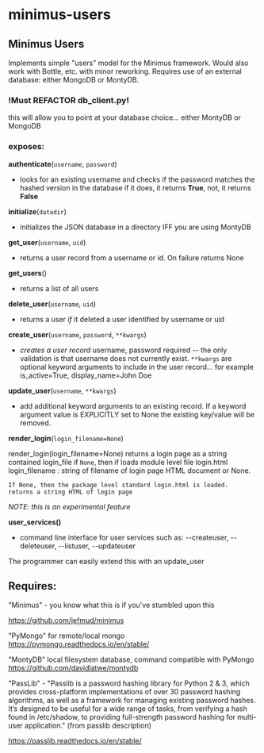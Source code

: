 # minimus-users

## Minimus Users

Implements simple "users" model for the Minimus framework.  Would also work with Bottle, etc. with minor reworking.  Requires use of an external database: either MongoDB or MontyDB.

### !Must REFACTOR db_client.py!

this will allow you to point at your database choice... either MontyDB or MongoDB

### exposes:

 **authenticate**(`username`, `password`) 
 
 - looks for an existing username
   and checks if the password matches the hashed version in the database
   if it does, it returns **True**, not, it returns **False**

**initialize**(`datadir`)

- initializes the JSON database in a directory IFF you are using MontyDB

**get_user**(`username`, `uid`)

- returns a user record from a username
 or id.  On failure returns None
 
**get_users**()

- returns a list of all users

**delete_user**(`username`, `uid`)

- returns a user *if* it deleted a user
     identified by username or uid
     
**create_user**(`username`, `password`, `**kwargs`) 

- *creates a user record*
username, password required -- the only validation is that username does not
currently exist.  `**kwargs` are optional keyword arguments to include in the
user record... for example is_active=True, display_name=John Doe

**update_user**(`username`, `**kwargs`)

- add additional keyword arguments
      to an existing record.  If a keyword argument value is EXPLICITLY set to None
       the existing key/value will be removed.
       

**render_login**(`login_filename=None`)

render_login(login_filename=None) returns a login page as a string contained
    login_file if `None`, then if loads module level file login.html
    login_filename : string of filename of login page HTML document or None.
    
    If None, then the package level standard login.html is loaded.
    returns a string HTML of login page
    
*NOTE: this is an experimental feature*

**user_services()**

- command line interface for user services such as:  --createuser, --deleteuser, --listuser, --updateuser

The programmer can easily extend this with an update_user

## Requires:

  "Minimus" - you know what this is if you've stumbled upon this
  
  https://github.com/jefmud/minimus
  
  "PyMongo" for remote/local mongo  https://pymongo.readthedocs.io/en/stable/
  
  "MontyDB" local filesystem database, command compatible with PyMongo
  https://github.com/davidlatwe/montydb

  "PassLib" - "Passlib is a password hashing library for Python 2 & 3, which provides cross-platform implementations of over 30 password hashing algorithms, as well as a framework   for managing existing password hashes. It’s designed to be useful for a wide range of tasks, from verifying a hash found in /etc/shadow, to providing full-strength password       hashing for multi-user application." (from passlib description)
  
  https://passlib.readthedocs.io/en/stable/

